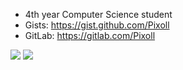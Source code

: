 - 4th year Computer Science student
- Gists: https://gist.github.com/Pixoll
- GitLab: https://gitlab.com/Pixoll

<img src="https://github-readme-stats.vercel.app/api?username=Pixoll&show_icons=true&rank_icon=github&theme=github_dark_dimmed"/>
<img src="https://github-readme-stats.vercel.app/api/top-langs/?username=Pixoll&langs_count=10&layout=compact&hide=javascript,html,css&theme=github_dark_dimmed"/>
